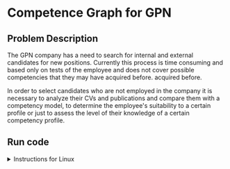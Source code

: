 # Competence Graph for GPN

## Problem Description
The GPN company has a need to search for internal and external candidates for
new positions. Currently this process is time consuming and based only on tests
of the employee and does not cover possible competencies that they may have acquired before.
acquired before.

In order to select candidates who are not employed in the company 
it is necessary to analyze their CVs and publications and compare 
them with a competency model, to determine the employee's suitability 
to a certain profile or just to assess the level of their knowledge of 
a certain competency profile.

## Run code
<details>
  <summary>Instructions for Linux</summary>

1. If necessary, install dependent packages
  
  ```linux
  pip install -r requirements.txt 
  ```

2. Run bash command in the root folder to create
clear text database:

  ```linux
  python3 script_transform_pdf.py 
  ```
Note 1: You need the banch of pdf files in your **data/original_data** folder.

Note 2: If you are doing it for the first time, change the **src/params.py** parameters from

```python
START_EXTRACTION = False
CREATE_CLEAR_TEXT = False
```

to

```python
START_EXTRACTION = True
CREATE_CLEAR_TEXT = True
```

Parameters can be reset to their original state at a later time not to waste time processing them again.

3. Run bash command in the root folder to get keywords from test file:
  ```linux
  python3 script.py 
  ```
Then entering name of the pdf-file from **data/test_folder**. For example:

```linux
1.pdf
```
4. Your result is located at:

```linux
data/result/result.xlsx
```

5. Run OCR

```linux
sudo apt-get install tesseract-ocr
```

```linux
cd /usr/share/tesseract-ocr/4.00/tessdata
wget https://github.com/tesseract-ocr/tessdata/raw/main/rus.traineddata

```
</details>

